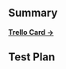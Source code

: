 ## Summary

<!--
Why are we doing this?

Explain the scope of the change and how that fits within the bug or the feature
being worked on. Link the corresponding Trello Card below.

If this PR is a fix, please include a link to the original PR that introduced
the breakage, if any, for reference.
-->

[**Trello Card ->**](https://trello.com)

## Test Plan

<!--
Describe what steps where followed to reproduce the bug and/or to access the
feature, and what observation confirms it works as expected.

Please try to add visuals!
This is worthwhile for historical reasons as well as to allow other
contributors who aren't developers to collaborate.
-->
